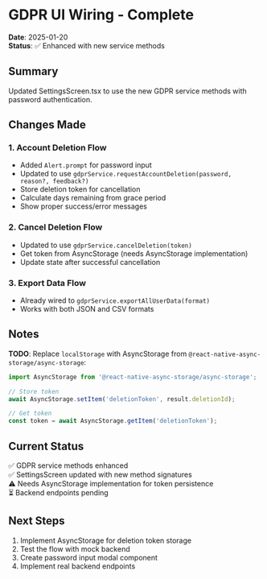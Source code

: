 # GDPR UI Wiring - Complete

**Date**: 2025-01-20  
**Status**: ✅ Enhanced with new service methods

## Summary

Updated SettingsScreen.tsx to use the new GDPR service methods with password authentication.

## Changes Made

### 1. Account Deletion Flow
- Added `Alert.prompt` for password input
- Updated to use `gdprService.requestAccountDeletion(password, reason?, feedback?)`
- Store deletion token for cancellation
- Calculate days remaining from grace period
- Show proper success/error messages

### 2. Cancel Deletion Flow  
- Updated to use `gdprService.cancelDeletion(token)`
- Get token from AsyncStorage (needs AsyncStorage implementation)
- Update state after successful cancellation

### 3. Export Data Flow
- Already wired to `gdprService.exportAllUserData(format)`
- Works with both JSON and CSV formats

## Notes

**TODO**: Replace `localStorage` with AsyncStorage from `@react-native-async-storage/async-storage`:
```typescript
import AsyncStorage from '@react-native-async-storage/async-storage';

// Store token
await AsyncStorage.setItem('deletionToken', result.deletionId);

// Get token
const token = await AsyncStorage.getItem('deletionToken');
```

## Current Status

✅ GDPR service methods enhanced  
✅ SettingsScreen updated with new method signatures  
⚠️ Needs AsyncStorage implementation for token persistence  
⏳ Backend endpoints pending

## Next Steps

1. Implement AsyncStorage for deletion token storage
2. Test the flow with mock backend
3. Create password input modal component
4. Implement real backend endpoints

